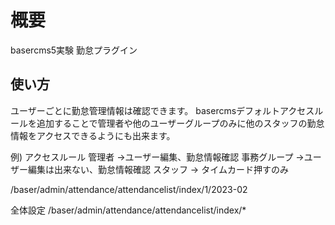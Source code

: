 # 概要
basercms5実験 勤怠プラグイン

## 使い方
ユーザーごとに勤怠管理情報は確認できます。
basercmsデフォルトアクセスルールを追加することで管理者や他のユーザーグループのみに他のスタッフの勤怠情報をアクセスできるようにも出来ます。

例) アクセスルール
管理者 →ユーザー編集、勤怠情報確認
事務グループ →ユーザー編集は出来ない、勤怠情報確認
スタッフ → タイムカード押すのみ

/baser/admin/attendance/attendancelist/index/1/2023-02

全体設定
/baser/admin/attendance/attendancelist/index/*